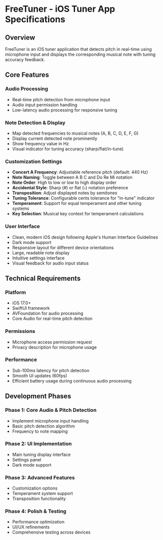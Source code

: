 # FreeTuner - iOS Tuner App Specifications

## Overview
FreeTuner is an iOS tuner application that detects pitch in real-time using microphone input and displays the corresponding musical note with tuning accuracy feedback.

## Core Features

### Audio Processing
- Real-time pitch detection from microphone input
- Audio input permission handling
- Low-latency audio processing for responsive tuning

### Note Detection & Display
- Map detected frequencies to musical notes (A, B, C, D, E, F, G)
- Display current detected note prominently
- Show frequency value in Hz
- Visual indicator for tuning accuracy (sharp/flat/in-tune)

### Customization Settings
- **Concert A Frequency**: Adjustable reference pitch (default: 440 Hz)
- **Note Naming**: Toggle between A B C and Do Re Mi notation
- **Note Order**: High to low or low to high display order
- **Accidental Style**: Sharp (#) or flat (♭) notation preference
- **Transposition**: Adjust displayed notes by semitones
- **Tuning Tolerance**: Configurable cents tolerance for "in-tune" indicator
- **Temperament**: Support for equal temperament and other tuning systems
- **Key Selection**: Musical key context for temperament calculations

### User Interface
- Clean, modern iOS design following Apple's Human Interface Guidelines
- Dark mode support
- Responsive layout for different device orientations
- Large, readable note display
- Intuitive settings interface
- Visual feedback for audio input status

## Technical Requirements

### Platform
- iOS 17.0+
- SwiftUI framework
- AVFoundation for audio processing
- Core Audio for real-time pitch detection

### Permissions
- Microphone access permission request
- Privacy description for microphone usage

### Performance
- Sub-100ms latency for pitch detection
- Smooth UI updates (60fps)
- Efficient battery usage during continuous audio processing

## Development Phases

### Phase 1: Core Audio & Pitch Detection
- Implement microphone input handling
- Basic pitch detection algorithm
- Frequency to note mapping

### Phase 2: UI Implementation
- Main tuning display interface
- Settings panel
- Dark mode support

### Phase 3: Advanced Features
- Customization options
- Temperament system support
- Transposition functionality

### Phase 4: Polish & Testing
- Performance optimization
- UI/UX refinements
- Comprehensive testing across devices
